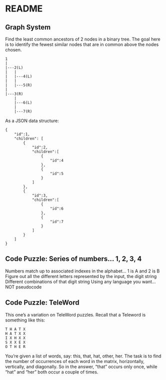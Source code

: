 # README

## Graph System

Find the least common ancestors of 2 nodes in a binary tree. 
The goal here is to identify the fewest similar nodes that are in 
common above the nodes chosen.

    1
    |
    |---2(L)
    |   |
    |   |---4(L)
    |   |
    |   |---5(R)
    |
    |---3(R)
        |
        |---6(L)
        |
        |---7(R)
  
As a JSON data structure:
        
    { 
        "id":1, 
        "children": [
            {
                "id":2,
                "children":[
                    {
                        "id":4
                    },
                    {
                        "id":5
                    }                                        
                ]
            },
            {
                "id":3,
                "children":[
                    {
                        "id":6
                    },
                    {
                        "id":7
                    }                                        
                ]
            }            
        ]
    }
   

## Code Puzzle: Series of numbers… 1, 2, 3, 4
 
Numbers match up to associated indexes in the alphabet… 1 is A and 2 is B
Figure out all the different letters represented by the input, the digit string
Different combinations of that digit string
Using any language you want… NOT pseudocode
 
 
## Code Puzzle: TeleWord
 
This one’s a variation on TeleWord puzzles. Recall that a Teleword is something like this:

    T H A T X
    H A T X X
    I X H X X
    S X X E X
    O T H E R
 
You’re given a list of words, say: this, that, hat, other, her. The task is to find the number of occurrences of each word in the matrix, horizontally, vertically, and diagonally. So in the answer, “that” occurs only once, while “hat” and “her” both occur a couple of times.
 